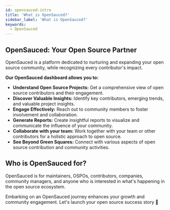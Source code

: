 ```yaml
---
id: opensauced-intro
title: 'What is OpenSauced?'
sidebar_label: 'What is OpenSauced?'
keywords:
  - OpenSauced
---
```


## OpenSauced: Your Open Source Partner

OpenSauced is a platform dedicated to nurturing and expanding your open source community, while recognizing every contributor's impact.

**Our OpenSauced dashboard allows you to:**

- **Understand Open Source Projects:** Get a comprehensive view of open source contributors and their engagement.
- **Discover Valuable Insights:** Identify key contributors, emerging trends, and valuable project insights.
- **Engage Effectively:** Reach out to community members to foster involvement and collaboration.
- **Generate Reports:** Create insightful reports to visualize and communicate the influence of your community.
- **Collaborate with your team:** Work together with your team or other contributors for a holistic approach to open source.
- **See Beyond Green Squares:** Connect with various aspects of open source contribution and community activities.

## Who is OpenSauced for?

OpenSauced is for maintainers, OSPOs, contributors, companies, community managers, and anyone who is interested in what's happening in the open source ecosystem. 

Embarking on an OpenSauced journey enhances your  growth and community engagement. Let's launch your open source success story 🚀

